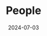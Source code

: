 ---
title: People
date: 2024-07-03
type: landing
sections:
  - block: markdown
    content:
      title: The Team
      text: |
        <link rel="stylesheet" href="https://cdnjs.cloudflare.com/ajax/libs/font-awesome/5.15.3/css/all.min.css">
        <div class="group-photo">
          <img src="/images/红林花海_2024.9.18.jpg?fm=webp" alt="Group Photo 2">
        </div>
  - block: custom
    content:
      template: people-custom.html
  - block: markdown
    content:
      text: |
        <div class="group-photo">
          <img src="/images/9_课题组合照_2024.jpg?fm=webp" alt="Group Photo 1">
        </div>
---